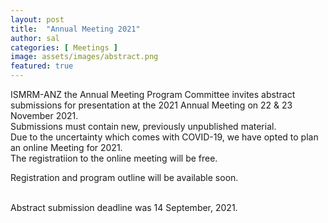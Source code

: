 ```yaml
---
layout: post
title:  "Annual Meeting 2021"
author: sal
categories: [ Meetings ]
image: assets/images/abstract.png
featured: true
---
```




ISMRM-ANZ the Annual Meeting Program Committee invites abstract submissions for presentation at the 2021 Annual Meeting on 22 & 23 November 2021. 
<br>
Submissions must contain new, previously unpublished material.
<br>
Due to the uncertainty which comes with COVID-19, we have opted to plan an online Meeting for 2021. 
<br>
The registratiion to the online meeting will be free.

Registration and program outline will be available soon.

<br> 
Abstract submission deadline was 14 September, 2021.

<br>

 

</p>



